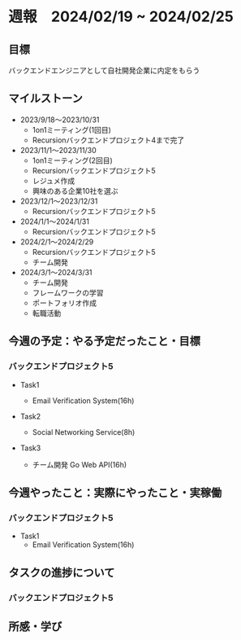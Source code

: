 # 週報　2024/02/19 ~ 2024/02/25

## 目標
バックエンドエンジニアとして自社開発企業に内定をもらう

## マイルストーン
- 2023/9/18〜2023/10/31
    - 1on1ミーティング(1回目)
    - Recursionバックエンドプロジェクト4まで完了
- 2023/11/1〜2023/11/30
    - 1on1ミーティング(2回目)
    - Recursionバックエンドプロジェクト5
    - レジュメ作成
    - 興味のある企業10社を選ぶ
- 2023/12/1〜2023/12/31
    - Recursionバックエンドプロジェクト5
- 2024/1/1〜2024/1/31
    - Recursionバックエンドプロジェクト5
- 2024/2/1〜2024/2/29
    - Recursionバックエンドプロジェクト5
    - チーム開発
- 2024/3/1〜2024/3/31
    - チーム開発
    - フレームワークの学習
    - ポートフォリオ作成
    - 転職活動

## 今週の予定：やる予定だったこと・目標
### バックエンドプロジェクト5
- Task1
    -  Email Verification System(16h)

- Task2
    - Social Networking Service(8h)

- Task3
    - チーム開発 Go Web API(16h)

## 今週やったこと：実際にやったこと・実稼働
### バックエンドプロジェクト5
- Task1
    -  Email Verification System(16h)


## タスクの進捗について
### バックエンドプロジェクト5


## 所感・学び

